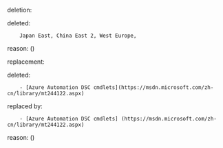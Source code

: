 deletion:

deleted:

		Japan East, China East 2, West Europe,

reason: ()

replacement:

deleted:

		- [Azure Automation DSC cmdlets](https://msdn.microsoft.com/zh-cn/library/mt244122.aspx)

replaced by:

		- [Azure Automation DSC cmdlets] (https://msdn.microsoft.com/zh-cn/library/mt244122.aspx)

reason: ()

